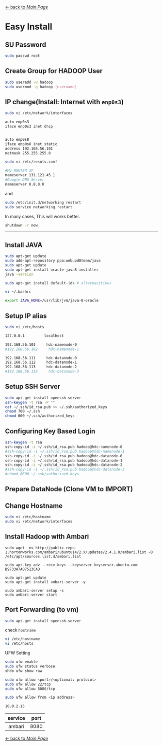 [← back to *Main Page*](https://github.com/dawkiny/Hadoop/blob/master/README.md)



# Easy Install

## SU Password
```sh
sudo passwd root
```
## Create Group for HADOOP User

```sh
sudo useradd -U hadoop
sudo usermod -g hadoop [username]
```

## IP change(Install: Internet with ```enp0s3```)
```sh
sudo vi /etc/network/interfaces
```

```sh
auto enp0s3
iface enp0s3 inet dhcp


auto enp0s8
iface enp0s8 inet static
address 192.168.56.101
netmask 255.255.255.0
```


```sh
sudo vi /etc/resolv.conf

#My ROUTER IP
nameserver 131.121.45.1
#Google DNS Server
nameserver 8.8.8.8
```

and

```sh
sudo /etc/init.d/networking restart
sudo service networking restart
```
In many cases, This will works better. 
```sh
shutdown -r now
```

---
## Install JAVA

```sh
sudo apt-get update
sudo add-apt-repository ppa:webupd8team/java
sudo apt-get update
sudo apt-get install oracle-java8-installer
java -version

sudo apt-get install default-jdk # alternavitives

vi ~/.bashrc

export JAVA_HOME=/usr/lib/jvm/java-8-oracle
```

## Setup IP alias
```sh
sudo vi /etc/hosts

127.0.0.1         localhost

192.168.56.101     hdc-namenode-0
#192.168.56.102     hdc-namenode-1

192.168.56.111     hdc-datanode-0
192.168.56.112     hdc-datanode-1
192.168.56.113     hdc-datanode-2
#192.168.56.114     hdc-datanode-3
```

## Setup SSH Server

```sh
sudo apt-get install openssh-server
ssh-keygen -t rsa -P ""
cat ~/.ssh/id_rsa.pub >> ~/.ssh/authorized_keys
chmod 700 ~/.ssh
chmod 600 ~/.ssh/authorized_keys
```

## Configuring Key Based Login

```sh
ssh-keygen -t rsa
ssh-copy-id -i ~/.ssh/id_rsa.pub hadoop@hdc-namenode-0
#ssh-copy-id -i ~/.ssh/id_rsa.pub hadoop@hdc-namenode-1
ssh-copy-id -i ~/.ssh/id_rsa.pub hadoop@hdc-datanode-0
ssh-copy-id -i ~/.ssh/id_rsa.pub hadoop@hdc-datanode-1
ssh-copy-id -i ~/.ssh/id_rsa.pub hadoop@hdc-datanode-2
#ssh-copy-id -i ~/.ssh/id_rsa.pub hadoop@hdc-datanode-3
#chmod 0600 ~/.ssh/authorized_keys

```

## Prepare DataNode (Clone VM to IMPORT)

## Change Hostname

```sh
sudo vi /etc/hostname
sudo vi /etc/network/interfaces
```

## Install Hadoop with Ambari

```
sudo wget -nv http://public-repo-1.hortonworks.com/ambari/ubuntu14/2.x/updates/2.4.1.0/ambari.list -O /etc/apt/sources.list.d/ambari.list

sudo apt-key adv --recv-keys --keyserver keyserver.ubuntu.com B9733A7A07513CAD

sudo apt-get update 
sudo apt-get install ambari-server -y

sudo ambari-server setup -s
sudo ambari-server start
```
## Port Forwarding (to vm)

```sh
sudo apt-get install openssh-server
```

check `hostname`

```sh
vi /etc/hostname
vi /etc/hosts
```

UFW Setting

```sh
sudo ufw enable
sudo ufw status verbose
shdo ufw show raw

sudo ufw allow <port>/<optional: protocol>
sudo ufw allow 22/tcp
sudo ufw allow 8080/tcp

sudo ufw allow from <ip address>
```


```sh
10.0.2.15
```
| service | port |
| :-----: | :--: |
| ambari | 8080 |




[← back to *Main Page*](https://github.com/dawkiny/Hadoop/blob/master/README.md)
